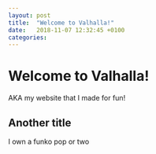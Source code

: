 ```yaml
---
layout: post
title:  "Welcome to Valhalla!"
date:   2018-11-07 12:32:45 +0100
categories:
---
```


# Welcome to Valhalla!
AKA my website that I made for fun!

## Another title
I own a funko pop or two
